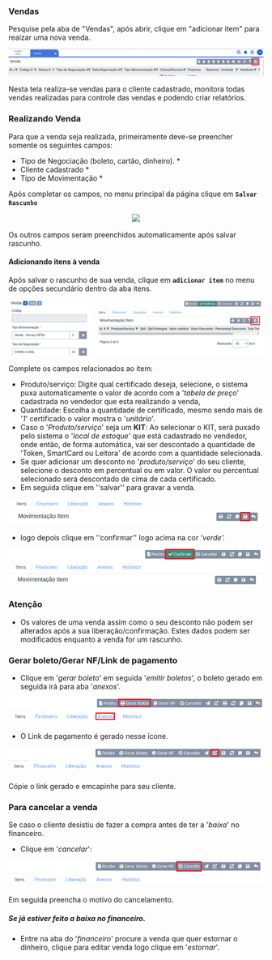 ### Vendas

Pesquise pela aba de "Vendas", após abrir, clique em "adicionar item" para reaizar uma nova venda.

<p align='center'>
  <img src='/ui/assets/capturas-de-tela/botao-criar-venda.png'/>
</p>

Nesta tela realiza-se vendas para o cliente cadastrado, monitora todas vendas realizadas para controle das vendas e podendo criar relatórios.


### Realizando Venda

 Para que a venda seja realizada, primeiramente deve-se preencher somente os seguintes campos:

  - Tipo de Negociação (boleto, cartão, dinheiro). *
  - Cliente cadastrado *
  - Tipo de Movimentação *
 
Após completar os campos, no menu principal da página clique em **`Salvar Rascunho`**

<p align='center'>
  <img src='/ui/assets/capturas-de-tela/botao-salvar-rascunho-vendas.png'/>
</p>

Os outros campos seram preenchidos automaticamente após salvar rascunho.

#### Adicionando itens à venda

Após salvar o rascunho de sua venda, clique em **`adicionar item`** no menu de opções secundário dentro da aba itens.

<p align='center'>
  <img src='/ui/assets/capturas-de-tela/botao-adicionar-item-venda.png'/>
<p>

Complete os campos relacionados ao item:

- Produto/serviço: Digite qual certificado deseja, selecione, o sistema puxa automaticamente o valor de acordo com a '*tabela de preço*' cadastrada no vendedor que esta realizando a venda,
- Quantidade: Escolha a quantidade de certificado, mesmo sendo mais de '*1*' certificado o valor mostra o '*unitário*'.
- Caso o '*Produto/serviço*' seja um **KIT**: Ao selecionar o KIT, será puxado pelo sistema o '*local de estoque*' que está cadastrado no vendedor, onde então, de forma automática, vai ser descontado a quantidade de 'Token, SmartCard ou Leitora'  de acordo com a quantidade selecionada.
- Se quer adicionar um desconto no '*produto/serviço*' do seu cliente, selecione o desconto em percentual ou em valor.  O valor ou percentual selecionado será descontado de cima de cada certificado.
- Em seguida clique em ''salvar'' para gravar a venda.

<p align='center'>
  <img src='/ui/assets/capturas-de-tela/botao-salvar-venda.png'/>
</p>

- logo depois clique em ''confirmar'' logo acima na cor  *'verde'.*

<p align='center'>
  <img src='/ui/assets/capturas-de-tela/botao-confirma-venda.png'/>
</p>

### Atenção

- Os valores de uma venda assim como o seu desconto não podem ser alterados após a sua liberação/confirmação. Estes dados podem ser modificados enquanto a venda for um rascunho.

### Gerar boleto/Gerar NF/Link de pagamento

- Clique em '*gerar boleto*' em seguida '*emitir boletos*', o boleto gerado em seguida irá para aba '*anexos*'.
<p align='center'>
  <img src='/ui/assets/capturas-de-tela/botao-boleto-anexo.png'/>
<p>

- O Link de pagamento é gerado nesse ícone.
<p align='center'>
  <img src='/ui/assets/capturas-de-tela/botao-link.png'/>
<p>

Cópie o link gerado e emcapinhe para seu cliente.

### Para cancelar a venda

Se caso o cliente desistiu de fazer a compra antes de ter a '*baixa*' no financeiro.

- Clique em '*cancelar*':
<p align='center'>
  <img src='/ui/assets/capturas-de-tela/botao-cancelar-venda.png'/>
<p>
Em seguida preencha o motivo do cancelamento.

##### Se já estiver feito a baixa no financeiro.
- Entre na aba do '*financeiro*' procure a venda que quer estornar o dinheiro, clique para editar venda logo clique em '*estornar*'.
